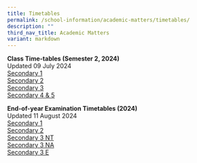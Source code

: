 ```yaml
---
title: Timetables
permalink: /school-information/academic-matters/timetables/
description: ""
third_nav_title: Academic Matters
variant: markdown
---
```

**Class Time-tables (Semester 2, 2024)** <br>
Updated 09 July 2024 <br>
[Secondary 1](/files/2024_Sem_2_Class_Timetable_Sec_1_2_July.pdf)<br>
[Secondary 2](/files/2024_Sem_2_Class_Timetable_Sec_2_2_July.pdf)<br>
[Secondary 3](/files/2024_Sem_2_Class_Timetable_Sec_3_3_July.pdf)<br>
[Secondary 4 &amp; 5](/files/2024_Sem_2_Class_Timetable_Sec_45_2_July.pdf)<br>

**End-of-year Examination Timetables (2024)**<br>
Updated 11 August 2024 <br>
[Secondary 1](/files/EYE_Timetable_2024_Sec_1.pdf)<br>
[Secondary 2](/files/EYE_TimeTable_2024_Sec_2.pdf)<br>
[Secondary 3 NT](/files/EYE_Timetable_2024_3NT.pdf)<br>
[Secondary 3 NA](/files/EYE_Timetable_2024__3NA.pdf)<br>
[Secondary 3 E](/files/EYE_Timetable_2024_3E.pdf)<br>